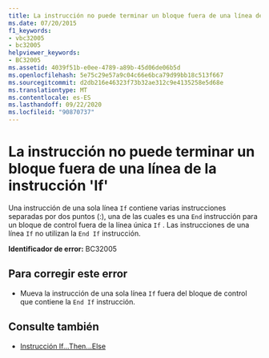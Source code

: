 ```yaml
---
title: La instrucción no puede terminar un bloque fuera de una línea de la instrucción 'If'
ms.date: 07/20/2015
f1_keywords:
- vbc32005
- bc32005
helpviewer_keywords:
- BC32005
ms.assetid: 4039f51b-e0ee-4789-a89b-45d06de06b5d
ms.openlocfilehash: 5e75c29e57a9c04c66e6bca79d99bb18c513f667
ms.sourcegitcommit: d2db216e46323f73b32ae312c9e4135258e5d68e
ms.translationtype: MT
ms.contentlocale: es-ES
ms.lasthandoff: 09/22/2020
ms.locfileid: "90870737"
---
```

# <a name="statement-cannot-end-a-block-outside-of-a-line-if-statement"></a>La instrucción no puede terminar un bloque fuera de una línea de la instrucción 'If'

Una instrucción de una sola línea `If` contiene varias instrucciones separadas por dos puntos (:), una de las cuales es una `End` instrucción para un bloque de control fuera de la línea única `If` . Las instrucciones de una línea `If` no utilizan la `End If` instrucción.  
  
 **Identificador de error:** BC32005  
  
## <a name="to-correct-this-error"></a>Para corregir este error  
  
- Mueva la instrucción de una sola línea `If` fuera del bloque de control que contiene la `End If` instrucción.  
  
## <a name="see-also"></a>Consulte también

- [Instrucción If...Then...Else](../statements/if-then-else-statement.md)
